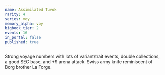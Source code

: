 ```yaml
---
name: Assimilated Tuvok
rarity: 4
series: voy
memory_alpha: voy
bigbook_tier: 2
events: 16
in_portal: false
published: true
---
```


Strong voyage numbers with lots of variant/trait events, double collections, a good SEC base, and +9 arena attack. Swiss army knife reminiscent of Borg brother La Forge.

